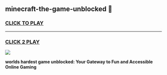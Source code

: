 
## minecraft-the-game-unblocked 👋
<h3>
<a href="https://premium.freeplayer.one?title=minecraft-the-game-unblocked&ref=14F">CLICK TO PLAY</a></h3>
<hr>

<h3>
<a href="https://premium.freeplayer.one?title=minecraft-the-game-unblocked&ref=14F">CLICK 2 PLAY</a>
  
</h3>

<a href="https://premium.freeplayer.one?title=minecraft-the-game-unblocked&ref=12F/"><img src="https://clearcache.store/games.png"></a>


**worlds hardest game unblocked: Your Gateway to Fun and Accessible Online Gaming**
